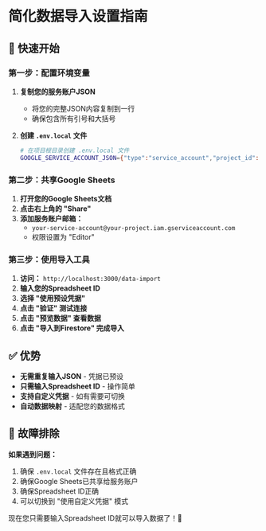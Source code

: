 # 简化数据导入设置指南

## 🚀 快速开始

### 第一步：配置环境变量

1. **复制您的服务账户JSON**
   - 将您的完整JSON内容复制到一行
   - 确保包含所有引号和大括号

2. **创建 `.env.local` 文件**
   ```bash
   # 在项目根目录创建 .env.local 文件
   GOOGLE_SERVICE_ACCOUNT_JSON={"type":"service_account","project_id":"your-project-id","private_key_id":"your-private-key-id","private_key":"-----BEGIN PRIVATE KEY-----\nYOUR_PRIVATE_KEY_HERE\n-----END PRIVATE KEY-----\n","client_email":"your-service-account@your-project.iam.gserviceaccount.com","client_id":"your-client-id","auth_uri":"https://accounts.google.com/o/oauth2/auth","token_uri":"https://oauth2.googleapis.com/token","auth_provider_x509_cert_url":"https://www.googleapis.com/oauth2/v1/certs","client_x509_cert_url":"https://www.googleapis.com/robot/v1/metadata/x509/your-service-account%40your-project.iam.gserviceaccount.com","universe_domain":"googleapis.com"}
   ```

### 第二步：共享Google Sheets

1. **打开您的Google Sheets文档**
2. **点击右上角的 "Share"**
3. **添加服务账户邮箱：**
   - `your-service-account@your-project.iam.gserviceaccount.com`
   - 权限设置为 "Editor"

### 第三步：使用导入工具

1. **访问：** `http://localhost:3000/data-import`
2. **输入您的Spreadsheet ID**
3. **选择 "使用预设凭据"**
4. **点击 "验证" 测试连接**
5. **点击 "预览数据" 查看数据**
6. **点击 "导入到Firestore" 完成导入**

## ✅ 优势

- **无需重复输入JSON** - 凭据已预设
- **只需输入Spreadsheet ID** - 操作简单
- **支持自定义凭据** - 如有需要可切换
- **自动数据映射** - 适配您的数据格式

## 🔧 故障排除

**如果遇到问题：**
1. 确保 `.env.local` 文件存在且格式正确
2. 确保Google Sheets已共享给服务账户
3. 确保Spreadsheet ID正确
4. 可以切换到 "使用自定义凭据" 模式

现在您只需要输入Spreadsheet ID就可以导入数据了！🚀 